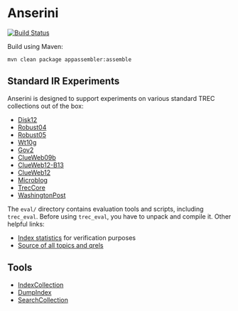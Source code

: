 Anserini
========
[![Build Status](https://travis-ci.org/castorini/Anserini.svg?branch=master)](https://travis-ci.org/castorini/Anserini)

Build using Maven:

```
mvn clean package appassembler:assemble
```

## Standard IR Experiments

Anserini is designed to support experiments on various standard TREC collections out of the box:

+ [Disk12](docs/experiments-disk12.md)
+ [Robust04](docs/experiments-robust04.md)
+ [Robust05](docs/experiments-robust05.md)
+ [Wt10g](docs/experiments-wt10g.md)
+ [Gov2](docs/experiments-gov2.md)
+ [ClueWeb09b](docs/experiments-clueweb09b.md)
+ [ClueWeb12-B13](docs/experiments-clueweb12-b13.md)
+ [ClueWeb12](docs/experiments-clueweb12.md)
+ [Microblog](docs/experiments-microblog.md)
+ [TrecCore](docs/experiments-core17.md)
+ [WashingtonPost](docs/experiments-wapo.md)

The `eval/` directory contains evaluation tools and scripts, including `trec_eval`. Before using `trec_eval`, you have to unpack and compile it. Other helpful links:

+ [Index statistics](docs/dumpindex-reference.md) for verification purposes
+ [Source of all topics and qrels](docs/topics-and-qrels.md)

## Tools

+ [IndexCollection](docs/index-collection.md)
+ [DumpIndex](docs/dumpindex.md)
+ [SearchCollection](docs/search-collection.md)

